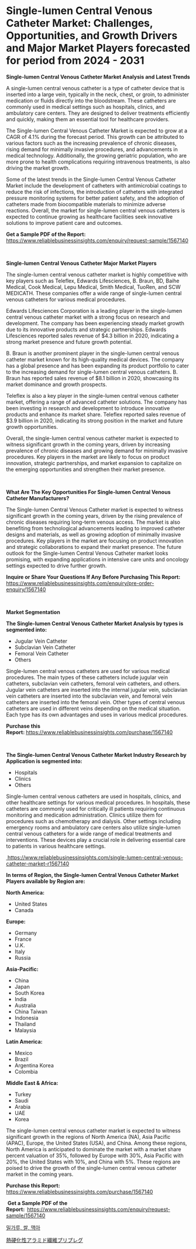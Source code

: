 <p><h1>Single-lumen Central Venous Catheter Market: Challenges, Opportunities, and Growth Drivers and Major Market Players forecasted for period from 2024 - 2031</h1></p><p><strong>Single-lumen Central Venous Catheter Market Analysis and Latest Trends</strong></p>
<p><p>A single-lumen central venous catheter is a type of catheter device that is inserted into a large vein, typically in the neck, chest, or groin, to administer medication or fluids directly into the bloodstream. These catheters are commonly used in medical settings such as hospitals, clinics, and ambulatory care centers. They are designed to deliver treatments efficiently and quickly, making them an essential tool for healthcare providers.</p><p>The Single-lumen Central Venous Catheter Market is expected to grow at a CAGR of 4.1% during the forecast period. This growth can be attributed to various factors such as the increasing prevalence of chronic diseases, rising demand for minimally invasive procedures, and advancements in medical technology. Additionally, the growing geriatric population, who are more prone to health complications requiring intravenous treatments, is also driving the market growth.</p><p>Some of the latest trends in the Single-lumen Central Venous Catheter Market include the development of catheters with antimicrobial coatings to reduce the risk of infections, the introduction of catheters with integrated pressure monitoring systems for better patient safety, and the adoption of catheters made from biocompatible materials to minimize adverse reactions. Overall, the market for single-lumen central venous catheters is expected to continue growing as healthcare facilities seek innovative solutions to improve patient care and outcomes.</p></p>
<p><strong>Get a Sample PDF of the Report:&nbsp;</strong> <a href="https://www.reliablebusinessinsights.com/enquiry/request-sample/1567140">https://www.reliablebusinessinsights.com/enquiry/request-sample/1567140</a></p>
<p>&nbsp;</p>
<p><strong>Single-lumen Central Venous Catheter Major Market Players</strong></p>
<p><p>The single-lumen central venous catheter market is highly competitive with key players such as Teleflex, Edwards Lifesciences, B. Braun, BD, Baihe Medical, Cook Medical, Lepu Medical, Smith Medical, TuoRen, and SCW MEDICATH. These companies offer a wide range of single-lumen central venous catheters for various medical procedures.</p><p>Edwards Lifesciences Corporation is a leading player in the single-lumen central venous catheter market with a strong focus on research and development. The company has been experiencing steady market growth due to its innovative products and strategic partnerships. Edwards Lifesciences reported sales revenue of $4.3 billion in 2020, indicating a strong market presence and future growth potential.</p><p>B. Braun is another prominent player in the single-lumen central venous catheter market known for its high-quality medical devices. The company has a global presence and has been expanding its product portfolio to cater to the increasing demand for single-lumen central venous catheters. B. Braun has reported sales revenue of $8.1 billion in 2020, showcasing its market dominance and growth prospects.</p><p>Teleflex is also a key player in the single-lumen central venous catheter market, offering a range of advanced catheter solutions. The company has been investing in research and development to introduce innovative products and enhance its market share. Teleflex reported sales revenue of $3.9 billion in 2020, indicating its strong position in the market and future growth opportunities.</p><p>Overall, the single-lumen central venous catheter market is expected to witness significant growth in the coming years, driven by increasing prevalence of chronic diseases and growing demand for minimally invasive procedures. Key players in the market are likely to focus on product innovation, strategic partnerships, and market expansion to capitalize on the emerging opportunities and strengthen their market presence.</p></p>
<p>&nbsp;</p>
<p><strong>What Are The Key Opportunities For Single-lumen Central Venous Catheter Manufacturers?</strong></p>
<p><p>The Single-lumen Central Venous Catheter market is expected to witness significant growth in the coming years, driven by the rising prevalence of chronic diseases requiring long-term venous access. The market is also benefiting from technological advancements leading to improved catheter designs and materials, as well as growing adoption of minimally invasive procedures. Key players in the market are focusing on product innovation and strategic collaborations to expand their market presence. The future outlook for the Single-lumen Central Venous Catheter market looks promising, with expanding applications in intensive care units and oncology settings expected to drive further growth.</p></p>
<p><strong>Inquire or Share Your Questions If Any Before Purchasing This Report:</strong> <a href="https://www.reliablebusinessinsights.com/enquiry/pre-order-enquiry/1567140">https://www.reliablebusinessinsights.com/enquiry/pre-order-enquiry/1567140</a></p>
<p>&nbsp;</p>
<p><strong>Market Segmentation</strong></p>
<p><strong>The Single-lumen Central Venous Catheter Market Analysis by types is segmented into:</strong></p>
<p><ul><li>Jugular Vein Catheter</li><li>Subclavian Vein Catheter</li><li>Femoral Vein Catheter</li><li>Others</li></ul></p>
<p><p>Single-lumen central venous catheters are used for various medical procedures. The main types of these catheters include jugular vein catheters, subclavian vein catheters, femoral vein catheters, and others. Jugular vein catheters are inserted into the internal jugular vein, subclavian vein catheters are inserted into the subclavian vein, and femoral vein catheters are inserted into the femoral vein. Other types of central venous catheters are used in different veins depending on the medical situation. Each type has its own advantages and uses in various medical procedures.</p></p>
<p><strong>Purchase this Report:&nbsp;</strong><a href="https://www.reliablebusinessinsights.com/purchase/1567140">https://www.reliablebusinessinsights.com/purchase/1567140</a></p>
<p>&nbsp;</p>
<p><strong>The Single-lumen Central Venous Catheter Market Industry Research by Application is segmented into:</strong></p>
<p><ul><li>Hospitals</li><li>Clinics</li><li>Others</li></ul></p>
<p><p>Single-lumen central venous catheters are used in hospitals, clinics, and other healthcare settings for various medical procedures. In hospitals, these catheters are commonly used for critically ill patients requiring continuous monitoring and medication administration. Clinics utilize them for procedures such as chemotherapy and dialysis. Other settings including emergency rooms and ambulatory care centers also utilize single-lumen central venous catheters for a wide range of medical treatments and interventions. These devices play a crucial role in delivering essential care to patients in various healthcare settings.</p></p>
<p><a href="https://www.reliablebusinessinsights.com/single-lumen-central-venous-catheter-market-r1567140">&nbsp;https://www.reliablebusinessinsights.com/single-lumen-central-venous-catheter-market-r1567140</a></p>
<p><strong>In terms of Region, the Single-lumen Central Venous Catheter Market Players available by Region are:</strong></p>
<p>
    <p> <strong> North America: </strong>
        <ul>
            <li>United States</li>
            <li>Canada</li>
        </ul>
        </p> 
    <p> <strong> Europe: </strong>
        <ul>
            <li>Germany</li>
            <li>France</li>
            <li>U.K.</li>
            <li>Italy</li>
            <li>Russia</li>
        </ul>
        </p> 
    <p> <strong> Asia-Pacific: </strong>
        <ul>
            <li>China</li>
            <li>Japan</li>
            <li>South Korea</li>
            <li>India</li>
            <li>Australia</li>
            <li>China Taiwan</li>
            <li>Indonesia</li>
            <li>Thailand</li>
            <li>Malaysia</li>
        </ul>
        </p> 
    <p> <strong> Latin America: </strong>
        <ul>
            <li>Mexico</li>
            <li>Brazil</li>
            <li>Argentina Korea</li>
            <li>Colombia</li>
        </ul>
        </p> 
    <p> <strong> Middle East & Africa: </strong>
        <ul>
            <li>Turkey</li>
            <li>Saudi</li>
            <li>Arabia</li>
            <li>UAE</li>
            <li>Korea</li>
        </ul>
    </p>
    </p>
<p><p>The single-lumen central venous catheter market is expected to witness significant growth in the regions of North America (NA), Asia Pacific (APAC), Europe, the United States (USA), and China. Among these regions, North America is anticipated to dominate the market with a market share percent valuation of 35%, followed by Europe with 30%, Asia Pacific with 20%, the United States with 10%, and China with 5%. These regions are poised to drive the growth of the single-lumen central venous catheter market in the coming years.</p></p>
<p><strong>Purchase this Report: </strong><a href="https://www.reliablebusinessinsights.com/purchase/1567140">https://www.reliablebusinessinsights.com/purchase/1567140</a></p>
<p>&nbsp;<strong>Get a Sample PDF of the Report:&nbsp;&nbsp;</strong><a href="https://www.reliablebusinessinsights.com/enquiry/request-sample/1567140">https://www.reliablebusinessinsights.com/enquiry/request-sample/1567140</a></p>
<p><strong></strong></p>
<p><p><a href="https://medium.com/@earnesteidenreichja/%EB%B0%80%EA%B0%80%EB%A3%A8-%EC%8C%80-%EB%B0%8F-%EB%A7%A5%EC%A3%BC-%EC%8B%9C%EC%9E%A5-%EC%A1%B0%EC%82%AC-%EB%B3%B4%EA%B3%A0%EC%84%9C-2024%EB%85%84%EB%B6%80%ED%84%B0-2031%EB%85%84%EA%B9%8C%EC%A7%80%EC%9D%98-%EC%97%AD%EC%82%AC-%EB%B0%8F-%EC%98%88%EC%B8%A1-9c32bddf1775">밀가루, 쌀, 맥아</a></p><p><a href="https://medium.com/@jasoniller59/%E3%82%B5%E3%83%BC%E3%83%A2%E3%82%BB%E3%83%83%E3%83%88%E3%82%A2%E3%83%A9%E3%83%9F%E3%83%89%E3%83%95%E3%82%A1%E3%82%A4%E3%83%90%E3%83%BC%E3%83%97%E3%83%AA%E3%83%97%E3%83%AC%E3%82%B0%E5%B8%82%E5%A0%B4%E3%81%AE%E5%88%86%E6%9E%90-%E3%82%B0%E3%83%AD%E3%83%BC%E3%83%90%E3%83%AB%E7%94%A3%E6%A5%AD%E3%81%AE%E5%B1%95%E6%9C%9B%E3%81%8A%E3%82%88%E3%81%B3%E4%BA%88%E6%B8%AC-2024%E5%B9%B4%E3%81%8B%E3%82%892031%E5%B9%B4-aab3e9e0f998">熱硬化性アラミド繊維プリプレグ</a></p></p>